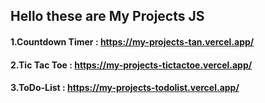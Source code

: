 ## Hello these are My Projects JS
#### 1.Countdown Timer : https://my-projects-tan.vercel.app/
#### 2.Tic Tac Toe : https://my-projects-tictactoe.vercel.app/
#### 3.ToDo-List : https://my-projects-todolist.vercel.app/ 


